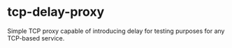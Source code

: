 # tcp-delay-proxy
Simple TCP proxy capable of introducing delay for testing purposes for any TCP-based service.
